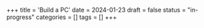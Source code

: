 +++
title = 'Build a PC'
date = 2024-01-23
draft = false
status = "in-progress"
categories = []
tags = []
+++
